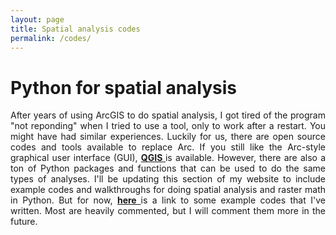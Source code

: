 ```yaml
---
layout: page
title: Spatial analysis codes
permalink: /codes/
---
```

<html>
<head>
<style>
</style>
</head>
<body>


<h1><b>Python for spatial analysis</b></h1>
	<p style="text-align:justify">
After years of using ArcGIS to do spatial analysis, I got tired of the program "not reponding" when I tried to use a tool, only to work after a restart. You might have had similar experiences. Luckily for us, there are open source codes and tools available to replace Arc. If you still like the Arc-style graphical user interface (GUI), <a href="https://www.qgis.org/en/site/"><b>QGIS </b></a>is available. However, there are also a ton of Python packages and functions that can be used to do the same types of analyses. I'll be updating this section of my website to include example codes and walkthroughs for doing spatial analysis and raster math in Python. But for now, <a href = "https://github.com/evanthaler/CodeExamples"><b>here </b></a> is a link to some example codes that I've written. Most are heavily commented, but I will comment them more in the future. 
	</p>